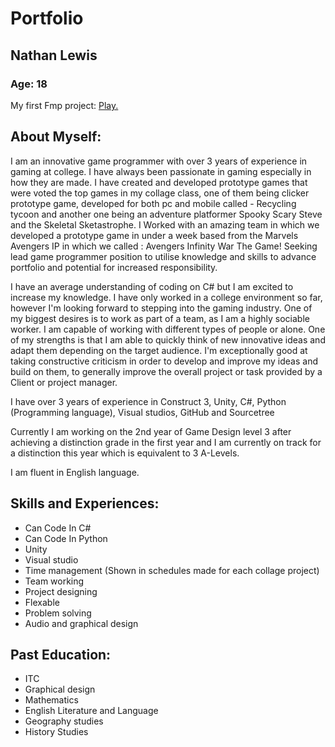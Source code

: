 # Portfolio
## Nathan Lewis
### Age: 18

My first Fmp project: <a href="Game.html"> Play.</a>

## About Myself:

I am an innovative game programmer with over 3 years of experience in gaming at college. I have always been passionate in gaming especially in how they are made. I have created and developed prototype games that were voted the top games in my collage class, one of them being clicker prototype game, developed for both pc and mobile called - Recycling tycoon and another one being an adventure platformer Spooky Scary Steve and the Skeletal Sketastrophe.
I Worked with an amazing team in which we developed a prototype game in under a week based from the Marvels Avengers IP in which we called : Avengers Infinity War The Game! Seeking lead game programmer position to utilise knowledge and skills to advance portfolio and potential for increased responsibility.

I have an average understanding of coding on C# but I am excited to increase my knowledge. I have only worked in a college environment so far, however I'm looking forward to stepping into the gaming industry.
One of my biggest desires is to work as part of a team, as I am a highly sociable worker. I am capable of working with different types of people or alone. One of my strengths is that I am able to quickly think of new innovative ideas and adapt them depending on the target audience. I'm exceptionally good at taking constructive criticism in order to develop and improve my ideas and build on them, to generally improve the overall project or task provided by a Client or project manager.

I have over 3 years of experience in Construct 3, Unity, C#, Python (Programming language), Visual studios, GitHub and Sourcetree

Currently I am working on the 2nd year of Game Design level 3 after achieving a distinction grade in the first year and I am currently on track for a distinction this year which is equivalent to 3 A-Levels.

I am fluent in English language. 



## Skills and Experiences: 
- Can Code In C#
- Can Code In Python
- Unity
- Visual studio
- Time management (Shown in schedules made for each collage project)
- Team working
- Project designing
- Flexable
- Problem solving
- Audio and graphical design

## Past Education:
- ITC 
- Graphical design
- Mathematics
- English Literature and Language
- Geography studies
- History Studies




